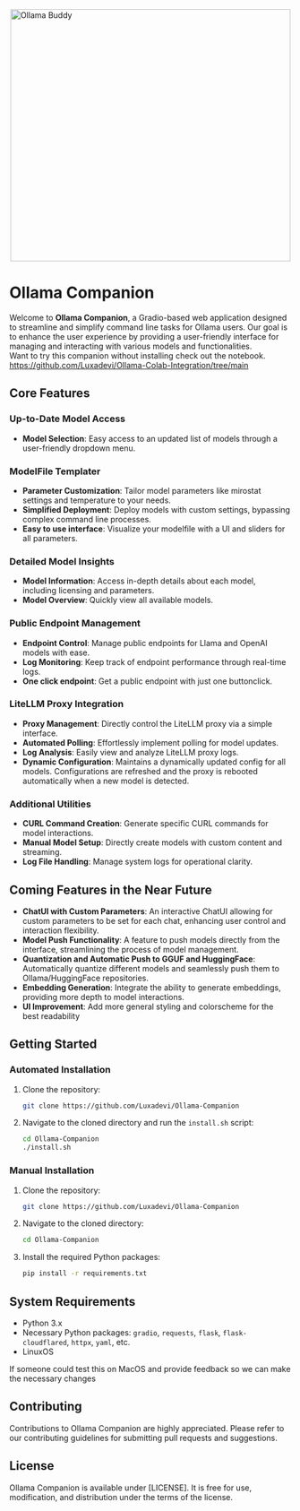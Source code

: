 <img src="https://i.postimg.cc/ZKNgyLT0/chrome-Flwo-E6l-G9e.png" alt="Ollama Buddy" width="500" height="450" style="display: block; margin: 0 auto;">


# Ollama Companion

Welcome to **Ollama Companion**, a Gradio-based web application designed to streamline and simplify command line tasks for Ollama users. Our goal is to enhance the user experience by providing a user-friendly interface for managing and interacting with various models and functionalities.  
Want to try this companion without installing check out the notebook.  
https://github.com/Luxadevi/Ollama-Colab-Integration/tree/main
## Core Features

### Up-to-Date Model Access
- **Model Selection**: Easy access to an updated list of models through a user-friendly dropdown menu.

### ModelFile Templater
- **Parameter Customization**: Tailor model parameters like mirostat settings and temperature to your needs.
- **Simplified Deployment**: Deploy models with custom settings, bypassing complex command line processes.
- **Easy to use interface**: Visualize your modelfile with a UI and sliders for all parameters.  

### Detailed Model Insights
- **Model Information**: Access in-depth details about each model, including licensing and parameters.
- **Model Overview**: Quickly view all available models.

### Public Endpoint Management
- **Endpoint Control**: Manage public endpoints for Llama and OpenAI models with ease.
- **Log Monitoring**: Keep track of endpoint performance through real-time logs.
- **One click endpoint**: Get a public endpoint with just one buttonclick.
  

### LiteLLM Proxy Integration
- **Proxy Management**: Directly control the LiteLLM proxy via a simple interface.
- **Automated Polling**: Effortlessly implement polling for model updates.
- **Log Analysis**: Easily view and analyze LiteLLM proxy logs.
- **Dynamic Configuration**: Maintains a dynamically updated config for all models. Configurations are refreshed and the proxy is rebooted automatically when a new model is detected.

### Additional Utilities
- **CURL Command Creation**: Generate specific CURL commands for model interactions.
- **Manual Model Setup**: Directly create models with custom content and streaming.
- **Log File Handling**: Manage system logs for operational clarity.
  
## Coming Features in the Near Future

- **ChatUI with Custom Parameters**: An interactive ChatUI allowing for custom parameters to be set for each chat, enhancing user control and interaction flexibility.
- **Model Push Functionality**: A feature to push models directly from the interface, streamlining the process of model management.
- **Quantization and Automatic Push to GGUF and HuggingFace**: Automatically quantize different models and seamlessly push them to Ollama/HuggingFace repositories.
- **Embedding Generation**: Integrate the ability to generate embeddings, providing more depth to model interactions.
- **UI Improvement**: Add more general styling and colorscheme for the best readability

## Getting Started

### Automated Installation
1. Clone the repository:
   ```bash
   git clone https://github.com/Luxadevi/Ollama-Companion
   ```
2. Navigate to the cloned directory and run the `install.sh` script:
   ```bash
   cd Ollama-Companion
   ./install.sh
   ```

### Manual Installation
1. Clone the repository:
   ```bash
   git clone https://github.com/Luxadevi/Ollama-Companion
   ```
2. Navigate to the cloned directory:
   ```bash
   cd Ollama-Companion
   ```
3. Install the required Python packages:
   ```bash
   pip install -r requirements.txt
   ```

## System Requirements

- Python 3.x
- Necessary Python packages: `gradio`, `requests`, `flask`, `flask-cloudflared`, `httpx`, `yaml`, etc.
- LinuxOS


If someone could test this on MacOS and provide feedback so we can make the necessary changes

## Contributing

Contributions to Ollama Companion are highly appreciated. Please refer to our contributing guidelines for submitting pull requests and suggestions.

## License

Ollama Companion is available under [LICENSE]. It is free for use, modification, and distribution under the terms of the license.
